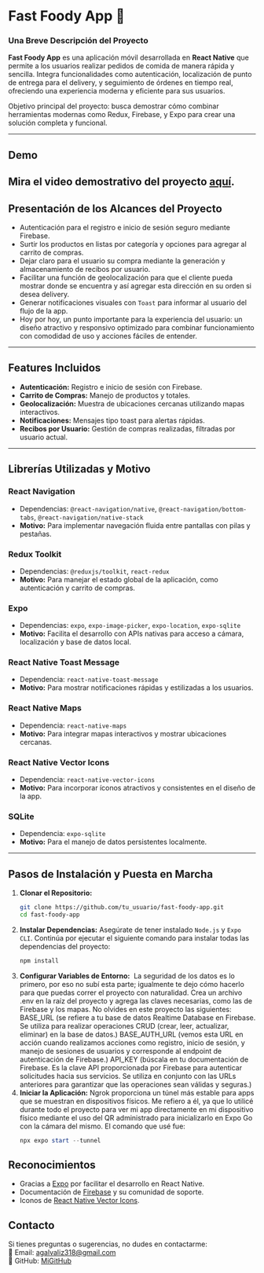 # Fast Foody App 🍔

### Una Breve Descripción del Proyecto

**Fast Foody App** es una aplicación móvil desarrollada en **React Native** que permite a los usuarios realizar pedidos de comida de manera rápida y sencilla. Integra funcionalidades como autenticación, localización de punto de entrega para el delivery, y seguimiento de órdenes en tiempo real, ofreciendo una experiencia moderna y eficiente para sus usuarios.  

Objetivo principal del proyecto: busca demostrar cómo combinar herramientas modernas como Redux, Firebase, y Expo para crear una solución completa y funcional.

---
## Demo  
Mira el video demostrativo del proyecto [aquí](https://www.youtube.com/watch?v=hvogYvKGWZE).  
---

## Presentación de los Alcances del Proyecto

- Autenticación para el registro e inicio de sesión seguro mediante Firebase.
- Surtir los productos en listas por categoría y opciones para agregar al carrito de compras.
- Dejar claro para el usuario su compra mediante la generación y almacenamiento de recibos por usuario.
- Facilitar una función de geolocalización para que el cliente pueda mostrar donde se encuentra y así agregar esta dirección en su orden si desea delivery.
- Generar notificaciones visuales con `Toast` para informar al usuario del flujo de la app.
- Hoy por hoy, un punto importante para la experiencia del usuario: un diseño atractivo y responsivo optimizado para combinar funcionamiento con comodidad de uso y acciones fáciles de entender.

---

## Features Incluidos

- **Autenticación:** Registro e inicio de sesión con Firebase.
- **Carrito de Compras:** Manejo de productos y totales.
- **Geolocalización:** Muestra de ubicaciones cercanas utilizando mapas interactivos.
- **Notificaciones:** Mensajes tipo toast para alertas rápidas.
- **Recibos por Usuario:** Gestión de compras realizadas, filtradas por usuario actual.

---

## Librerías Utilizadas y Motivo

### **React Navigation**
- Dependencias: `@react-navigation/native`, `@react-navigation/bottom-tabs`, `@react-navigation/native-stack`
- **Motivo:** Para implementar navegación fluida entre pantallas con pilas y pestañas.

### **Redux Toolkit**
- Dependencias: `@reduxjs/toolkit`, `react-redux`
- **Motivo:** Para manejar el estado global de la aplicación, como autenticación y carrito de compras.

### **Expo**
- Dependencias: `expo`, `expo-image-picker`, `expo-location`, `expo-sqlite`
- **Motivo:** Facilita el desarrollo con APIs nativas para acceso a cámara, localización y base de datos local.

### **React Native Toast Message**
- Dependencia: `react-native-toast-message`
- **Motivo:** Para mostrar notificaciones rápidas y estilizadas a los usuarios.

### **React Native Maps**
- Dependencia: `react-native-maps`
- **Motivo:** Para integrar mapas interactivos y mostrar ubicaciones cercanas.

### **React Native Vector Icons**
- Dependencia: `react-native-vector-icons`
- **Motivo:** Para incorporar íconos atractivos y consistentes en el diseño de la app.

### **SQLite**
- Dependencia: `expo-sqlite`
- **Motivo:** Para el manejo de datos persistentes localmente.

---

## Pasos de Instalación y Puesta en Marcha

1. **Clonar el Repositorio:**
   ```bash
   git clone https://github.com/tu_usuario/fast-foody-app.git
   cd fast-foody-app
2. **Instalar Dependencias:**
   Asegúrate de tener instalado `Node.js` y `Expo CLI`. Continúa por ejecutar el siguiente comando para instalar todas las dependencias del proyecto:
   ```bash
   npm install
3. **Configurar Variables de Entorno:**
   La seguridad de los datos es lo primero, por eso no subí esta parte; igualmente te dejo cómo hacerlo para que puedas correr el proyecto con naturalidad.
   Crea un archivo .env en la raíz del proyecto y agrega las claves necesarias, como las de Firebase y los mapas. No olvides en este proyecto las siguientes:
   BASE_URL (se refiere a tu base de datos Realtime Database en Firebase. Se utiliza para realizar operaciones CRUD (crear, leer, actualizar, eliminar) en la base de datos.)
   BASE_AUTH_URL (vemos esta URL en acción cuando realizamos acciones como registro, inicio de sesión, y manejo de sesiones de usuarios y corresponde al endpoint de autenticación de Firebase.)
   API_KEY (búscala en tu documentación de Firebase. Es la clave API proporcionada por Firebase para autenticar solicitudes hacia sus servicios. Se utiliza en conjunto con las URLs anteriores para garantizar que las operaciones sean válidas y seguras.)
4. **Iniciar la Aplicación:**
  Ngrok proporciona un túnel más estable para apps que se muestran en dispositivos físicos. Me refiero a él, ya que lo utilicé durante todo el proyecto para ver mi app directamente en mi dispositivo físico mediante el uso del QR administrado para inicializarlo en Expo Go con la cámara del mismo. El comando que usé fue:
   ```powershell
   npx expo start --tunnel

## Reconocimientos  
- Gracias a [Expo](https://expo.dev/) por facilitar el desarrollo en React Native.  
- Documentación de [Firebase](https://firebase.google.com/) y su comunidad de soporte.  
- Iconos de [React Native Vector Icons](https://github.com/oblador/react-native-vector-icons).

## Contacto  
Si tienes preguntas o sugerencias, no dudes en contactarme:  
📧 Email: agalvaliz318@gmail.com  
🐙 GitHub: [MiGitHub](https://github.com/aranza318)  
